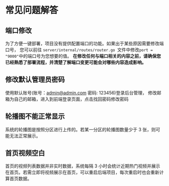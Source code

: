 # 常见问题解答

## 端口修改
为了方便一键部署，项目没有提供配置端口的功能。如果出于某些原因需要修改端口号，
您可以前往 `server/internal/routes/router.go `文件中修改`port = "9000"`中的端口号为您想要的值。
**在修改任何与端口相关的内容之前，请确保您已经熟悉了部署流程，并清楚了解端口变更可能会对哪些内容造成影响。**

## 修改默认管理员密码
使用默认账号(账号：admin@admin.com 密码: 123456)登录后台管理，
修改邮箱为自己的邮箱，进入到前端登录页面，点击找回密码修改密码

## 轮播图不能正常显示
系统的轮播图是按照分区进行上传的。若某一分区的轮播图数量少于 3 张，则可能无法正常展示。

## 首页视频空白
首页的视频列表数据并非实时数据，系统每隔 3 小时会统计近期热门视频并展示在首页。若需立即将视频展示在首页，可以重启后端项目，每次重启时也会重新计算首页数据。
